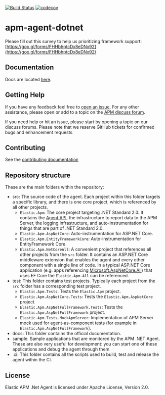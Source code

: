[![Build Status](https://apm-ci.elastic.co/buildStatus/icon?job=apm-agent-dotnet/apm-agent-dotnet-mbp/master)](https://apm-ci.elastic.co/job/apm-agent-dotnet/job/apm-agent-dotnet-mbp/job/master/)
[![codecov](https://codecov.io/gh/elastic/apm-agent-dotnet/branch/master/graph/badge.svg)](https://codecov.io/gh/elastic/apm-agent-dotnet)

# apm-agent-dotnet

Please fill out this survey to help us prioritizing framework support:
[https://goo.gl/forms/FHHbhptcDx8eDNx92](https://goo.gl/forms/FHHbhptcDx8eDNx92)

## Documentation

Docs are located [here](docs).

## Getting Help

If you have any feedback feel free to [open an issue](https://github.com/elastic/apm-agent-dotnet/issues/new).
For any other assistance, please open or add to a topic on the [APM discuss forum](https://discuss.elastic.co/c/apm).

If you need help or hit an issue, please start by opening a topic on our discuss forums.
Please note that we reserve GitHub tickets for confirmed bugs and enhancement requests.

## Contributing

See the [contributing documentation](CONTRIBUTING.md)

## Repository structure

These are the main folders within the repository:
* src: The source code of the agent. Each project within this folder targets a specific library, and there is one core project, which is referenced by all other projects.
    * `Elastic.Apm`: The core project targeting .NET Standard 2.0. It contains the [Agent API](/docs/public-api.asciidoc), the infrastructure to report data to the APM Server, the logging infrastructure, and auto-instrumentation for things that are part of .NET Standard 2.0.
    * `Elastic.Apm.AspNetCore`: Auto-instrumentation for ASP.NET Core.
    * `Elastic.Apm.EntityFrameworkCore`: Auto-instrumentation for EntityFramework Core.
    * `Elastic.Apm.NetCoreAll`: A convenient project that references all other projects from the `src` folder. It contains an ASP.NET Core middleware extension that enables the agent and every other component with a single line of code. In a typical ASP.NET Core application (e.g. apps referencing [Microsoft.AspNetCore.All](https://www.nuget.org/packages/Microsoft.AspNetCore.All)) that uses EF Core the `Elastic.Apm.All` can be referenced.
* test: This folder contains test projects. Typically each project from the `src` folder has a corresponding test project.
    * `Elastic.Apm.Tests`: Tests the `Elastic.Apm` project.
    * `Elastic.Apm.AspNetCore.Tests`: Tests the `Elastic.Apm.AspNetCore` project.
    * `Elastic.Apm.AspNetFullFramework.Tests`: Tests the `Elastic.Apm.AspNetFullFramework` project.
    * `Elastic.Apm.Tests.MockApmServer`: Implementation of APM Server mock used for agent-as-component tests (for example in `Elastic.Apm.AspNetFullFramework`).
* docs: This folder contains the official documentation.
* sample: Sample applications that are monitored by the APM .NET Agent. These are also very useful for development: you can start one of these applications and debug the agent through them.
* .ci: This folder contains all the scripts used to build, test and release the agent within the CI.


## License
Elastic APM .Net Agent is licensed under Apache License, Version 2.0.

